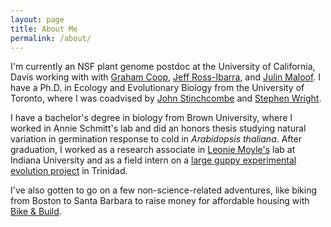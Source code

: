 ```yaml
---
layout: page
title: About Me
permalink: /about/
---
```


I'm currently an NSF plant genome postdoc at the University of California, Davis working with with [Graham Coop](http://gcbias.org/), [Jeff Ross-Ibarra](http://rilab.org), and [Julin Maloof](http://malooflab.openwetware.org/). I have a Ph.D. in Ecology and Evolutionary Biology from the University of Toronto, where I was coadvised by [John Stinchcombe](http://labs.eeb.utoronto.ca/stinchcombe/) and [Stephen Wright](http://wright.eeb.utoronto.ca/).

I have a bachelor's degree in biology from Brown University, where I worked in Annie Schmitt's lab and did an honors thesis studying natural variation in germination response to cold in *Arabidopsis thaliana*. After graduation, I worked as a research associate in [Leonie Moyle's](http://www.indiana.edu/~moylelab/) lab at Indiana University and as a field intern on a [large guppy experimental evolution project](http://cnas.ucr.edu/guppy/) in Trinidad.

I've also gotten to go on a few non-science-related adventures, like biking from Boston to Santa Barbara to raise money for affordable housing with [Bike & Build](bikeandbuild.org).


